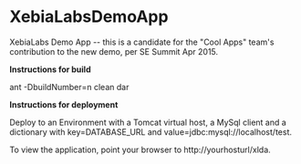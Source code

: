 # XebiaLabsDemoApp
XebiaLabs Demo App -- this is a candidate for the "Cool Apps" team's contribution to the new demo, per SE Summit Apr 2015.

**Instructions for build**

ant -DbuildNumber=n clean dar

**Instructions for deployment**

Deploy to an Environment with a Tomcat virtual host, a MySql client and a dictionary with key=DATABASE_URL and value=jdbc:mysql://localhost/test. 

To view the application, point your browser to http://yourhosturl/xlda.

